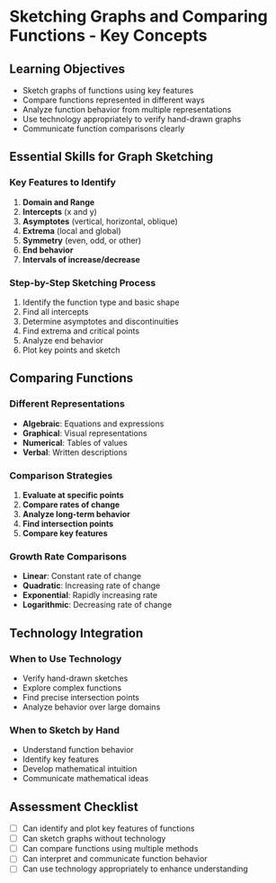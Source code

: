 # Sketching Graphs and Comparing Functions - Key Concepts

## Learning Objectives
- Sketch graphs of functions using key features
- Compare functions represented in different ways
- Analyze function behavior from multiple representations
- Use technology appropriately to verify hand-drawn graphs
- Communicate function comparisons clearly

## Essential Skills for Graph Sketching

### Key Features to Identify
1. **Domain and Range**
2. **Intercepts** (x and y)
3. **Asymptotes** (vertical, horizontal, oblique)
4. **Extrema** (local and global)
5. **Symmetry** (even, odd, or other)
6. **End behavior**
7. **Intervals of increase/decrease**

### Step-by-Step Sketching Process
1. Identify the function type and basic shape
2. Find all intercepts
3. Determine asymptotes and discontinuities
4. Find extrema and critical points
5. Analyze end behavior
6. Plot key points and sketch

## Comparing Functions

### Different Representations
- **Algebraic**: Equations and expressions
- **Graphical**: Visual representations
- **Numerical**: Tables of values
- **Verbal**: Written descriptions

### Comparison Strategies
1. **Evaluate at specific points**
2. **Compare rates of change**
3. **Analyze long-term behavior**
4. **Find intersection points**
5. **Compare key features**

### Growth Rate Comparisons
- **Linear**: Constant rate of change
- **Quadratic**: Increasing rate of change
- **Exponential**: Rapidly increasing rate
- **Logarithmic**: Decreasing rate of change

## Technology Integration

### When to Use Technology
- Verify hand-drawn sketches
- Explore complex functions
- Find precise intersection points
- Analyze behavior over large domains

### When to Sketch by Hand
- Understand function behavior
- Identify key features
- Develop mathematical intuition
- Communicate mathematical ideas

## Assessment Checklist
- [ ] Can identify and plot key features of functions
- [ ] Can sketch graphs without technology
- [ ] Can compare functions using multiple methods
- [ ] Can interpret and communicate function behavior
- [ ] Can use technology appropriately to enhance understanding
